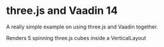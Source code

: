 # three.js and Vaadin 14

A really simple example on using three.js and Vaadin together.

Renders 5 spinning three.js cubes inside a VerticalLayout